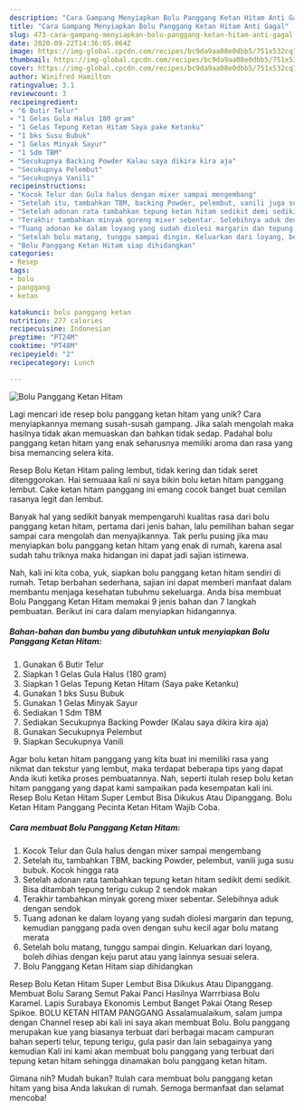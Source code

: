 ```yaml
---
description: "Cara Gampang Menyiapkan Bolu Panggang Ketan Hitam Anti Gagal"
title: "Cara Gampang Menyiapkan Bolu Panggang Ketan Hitam Anti Gagal"
slug: 473-cara-gampang-menyiapkan-bolu-panggang-ketan-hitam-anti-gagal
date: 2020-09-22T14:36:05.064Z
image: https://img-global.cpcdn.com/recipes/bc9da9aa08e0dbb5/751x532cq70/bolu-panggang-ketan-hitam-foto-resep-utama.jpg
thumbnail: https://img-global.cpcdn.com/recipes/bc9da9aa08e0dbb5/751x532cq70/bolu-panggang-ketan-hitam-foto-resep-utama.jpg
cover: https://img-global.cpcdn.com/recipes/bc9da9aa08e0dbb5/751x532cq70/bolu-panggang-ketan-hitam-foto-resep-utama.jpg
author: Winifred Hamilton
ratingvalue: 3.1
reviewcount: 3
recipeingredient:
- "6 Butir Telur"
- "1 Gelas Gula Halus 180 gram"
- "1 Gelas Tepung Ketan Hitam Saya pake Ketanku"
- "1 bks Susu Bubuk"
- "1 Gelas Minyak Sayur"
- "1 Sdm TBM"
- "Secukupnya Backing Powder Kalau saya dikira kira aja"
- "Secukupnya Pelembut"
- "Secukupnya Vanili"
recipeinstructions:
- "Kocok Telur dan Gula halus dengan mixer sampai mengembang"
- "Setelah itu, tambahkan TBM, backing Powder, pelembut, vanili juga susu bubuk. Kocok hingga rata"
- "Setelah adonan rata tambahkan tepung ketan hitam sedikit demi sedikit. Bisa ditambah tepung terigu cukup 2 sendok makan"
- "Terakhir tambahkan minyak goreng mixer sebentar. Selebihnya aduk dengan sendok"
- "Tuang adonan ke dalam loyang yang sudah diolesi margarin dan tepung, kemudian panggang pada oven dengan suhu kecil agar bolu matang merata"
- "Setelah bolu matang, tunggu sampai dingin. Keluarkan dari loyang, boleh dihias dengan keju parut atau yang lainnya sesuai selera."
- "Bolu Panggang Ketan Hitam siap dihidangkan"
categories:
- Resep
tags:
- bolu
- panggang
- ketan

katakunci: bolu panggang ketan 
nutrition: 277 calories
recipecuisine: Indonesian
preptime: "PT24M"
cooktime: "PT48M"
recipeyield: "2"
recipecategory: Lunch

---
```



![Bolu Panggang Ketan Hitam](https://img-global.cpcdn.com/recipes/bc9da9aa08e0dbb5/751x532cq70/bolu-panggang-ketan-hitam-foto-resep-utama.jpg)

Lagi mencari ide resep bolu panggang ketan hitam yang unik? Cara menyiapkannya memang susah-susah gampang. Jika salah mengolah maka hasilnya tidak akan memuaskan dan bahkan tidak sedap. Padahal bolu panggang ketan hitam yang enak seharusnya memiliki aroma dan rasa yang bisa memancing selera kita.

Resep Bolu Ketan Hitam paling lembut, tidak kering dan tidak seret ditenggorokan. Hai semuaaa kali ni saya bikin bolu ketan hitam panggang lembut. Cake ketan hitam panggang ini emang cocok banget buat cemilan rasanya legit dan lembut.

Banyak hal yang sedikit banyak mempengaruhi kualitas rasa dari bolu panggang ketan hitam, pertama dari jenis bahan, lalu pemilihan bahan segar sampai cara mengolah dan menyajikannya. Tak perlu pusing jika mau menyiapkan bolu panggang ketan hitam yang enak di rumah, karena asal sudah tahu triknya maka hidangan ini dapat jadi sajian istimewa.


Nah, kali ini kita coba, yuk, siapkan bolu panggang ketan hitam sendiri di rumah. Tetap berbahan sederhana, sajian ini dapat memberi manfaat dalam membantu menjaga kesehatan tubuhmu sekeluarga. Anda bisa membuat Bolu Panggang Ketan Hitam memakai 9 jenis bahan dan 7 langkah pembuatan. Berikut ini cara dalam menyiapkan hidangannya.

<!--inarticleads1-->

##### Bahan-bahan dan bumbu yang dibutuhkan untuk menyiapkan Bolu Panggang Ketan Hitam:

1. Gunakan 6 Butir Telur
1. Siapkan 1 Gelas Gula Halus (180 gram)
1. Siapkan 1 Gelas Tepung Ketan Hitam (Saya pake Ketanku)
1. Gunakan 1 bks Susu Bubuk
1. Gunakan 1 Gelas Minyak Sayur
1. Sediakan 1 Sdm TBM
1. Sediakan Secukupnya Backing Powder (Kalau saya dikira kira aja)
1. Gunakan Secukupnya Pelembut
1. Siapkan Secukupnya Vanili


Agar bolu ketan hitam panggang yang kita buat ini memiliki rasa yang nikmat dan tekstur yang lembut, maka terdapat beberapa tips yang dapat Anda ikuti ketika proses pembuatannya. Nah, seperti itulah resep bolu ketan hitam panggang yang dapat kami sampaikan pada kesempatan kali ini. Resep Bolu Ketan Hitam Super Lembut Bisa Dikukus Atau Dipanggang. Bolu Ketan Hitam Panggang Pecinta Ketan Hitam Wajib Coba. 

<!--inarticleads2-->

##### Cara membuat Bolu Panggang Ketan Hitam:

1. Kocok Telur dan Gula halus dengan mixer sampai mengembang
1. Setelah itu, tambahkan TBM, backing Powder, pelembut, vanili juga susu bubuk. Kocok hingga rata
1. Setelah adonan rata tambahkan tepung ketan hitam sedikit demi sedikit. Bisa ditambah tepung terigu cukup 2 sendok makan
1. Terakhir tambahkan minyak goreng mixer sebentar. Selebihnya aduk dengan sendok
1. Tuang adonan ke dalam loyang yang sudah diolesi margarin dan tepung, kemudian panggang pada oven dengan suhu kecil agar bolu matang merata
1. Setelah bolu matang, tunggu sampai dingin. Keluarkan dari loyang, boleh dihias dengan keju parut atau yang lainnya sesuai selera.
1. Bolu Panggang Ketan Hitam siap dihidangkan


Resep Bolu Ketan Hitam Super Lembut Bisa Dikukus Atau Dipanggang. Membuat Bolu Sarang Semut Pakai Panci Hasilnya Warrrbiasa Bolu Karamel. Lapis Surabaya Ekonomis Lembut Banget Pakai Otang Resep Spikoe. BOLU KETAN HITAM PANGGANG Assalamualaikum, salam jumpa dengan Channel resep abi kali ini saya akan membuat Bolu. Bolu panggang merupakan kue yang biasanya terbuat dari berbagai macam campuran bahan seperti telur, tepung terigu, gula pasir dan lain sebagainya yang kemudian Kali ini kami akan membuat bolu panggang yang terbuat dari tepung ketan hitam sehingga dinamakan bolu panggang ketan hitam. 

Gimana nih? Mudah bukan? Itulah cara membuat bolu panggang ketan hitam yang bisa Anda lakukan di rumah. Semoga bermanfaat dan selamat mencoba!
